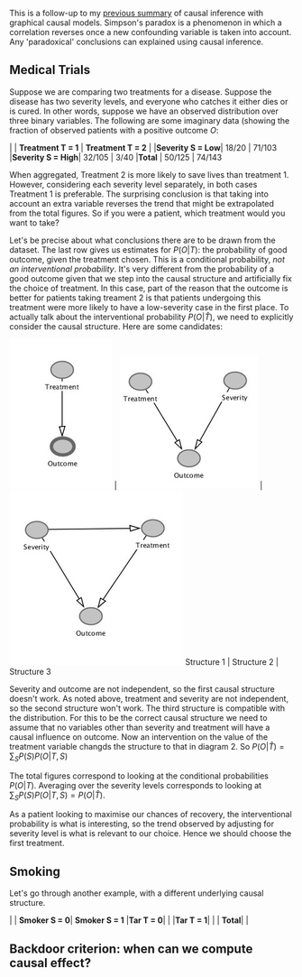 <script type="text/x-mathjax-config"> MathJax.Hub.Config({ tex2jax: { inlineMath: [['$','$'], ['\\(','\\)']], processEscapes: true } }); </script> <script src="https://cdnjs.cloudflare.com/ajax/libs/mathjax/2.7.0/MathJax.js?config=TeX-AMS-MML_HTMLorMML" type="text/javascript"></script>

This is a follow-up to my [previous summary](https://hilbert-spaess.github.io/stats-Causality-from-correlation-Pearl's-approach/) of causal inference with graphical causal models. Simpson's paradox is a phenomenon in which a correlation reverses once a new confounding variable is taken into account. Any 'paradoxical' conclusions can explained using causal inference. 

## Medical Trials

Suppose we are comparing two treatments for a disease. Suppose the disease has two severity levels, and everyone who catches it either dies or is cured. In other words, suppose we have an observed distribution over three binary variables. The following are some imaginary data (showing the fraction of observed patients with a positive outcome $O$: 

| | **Treatment T = 1** | **Treatment T = 2** | 
|**Severity S = Low**| 18/20 | 71/103
|**Severity S = High**| 32/105 | 3/40
|**Total** | 50/125 | 74/143

When aggregated, Treatment 2 is more likely to save lives than treatment 1. However, considering each severity level separately, in both cases Treatment 1 is preferable. The surprising conclusion is that taking into account an extra variable reverses the trend that might be extrapolated from the total figures. So if you were a patient, which treatment would you want to take?

Let's be precise about what conclusions there are to be drawn from the dataset. The last row gives us estimates for $P(O \vert T)$: the probability of good outcome, given the treatment chosen. This is a conditional probability, *not an interventional probability*. It's very different from the probability of a good outcome given that we step into the causal structure and artificially fix the choice of treatment. In this case, part of the reason that the outcome is better for patients taking treament 2 is that patients undergoing this treatment were more likely to have a low-severity case in the first place. To actually talk about the interventional probability $P(O \vert \hat{T})$, we need to explicitly consider the causal structure. Here are some candidates:

![t-o](/images/t-o.jpg) | ![t-o-s-vee](/images/t-o-s-vee.jpg) | ![triangle-tso.jpg](/images/triangle-tso.jpg)
Structure 1 | Structure 2 | Structure 3

Severity and outcome are not independent, so the first causal structure doesn't work. As noted above, treatment and severity are not independent, so the second structure won't work. The third structure is compatible with the distribution. For this to be the correct causal structure we need to assume that no variables other than severity and treatment will have a causal influence on outcome. Now an intervention on the value of the treatment variable changds the structure to that in diagram 2. So $P(O \vert \hat{T}) = \sum_{S}P(S)P(O \vert T, S)$

The total figures correspond to looking at the conditional probabilities $P(O \vert T)$.
Averaging over the severity levels corresponds to looking at $\sum_{S}P(S)P(O \vert T, S) = P(O \vert \hat{T})$.

As a patient looking to maximise our chances of recovery, the interventional probability is what is interesting, so the trend observed by adjusting for severity level is what is relevant to our choice. Hence we should choose the first treatment.

## Smoking

Let's go through another example, with a different underlying causal structure.

| | **Smoker S = 0**| **Smoker S = 1**
|**Tar T = 0**| | 
|**Tar T = 1**| |
| **Total**| | 


## Backdoor criterion: when can we compute causal effect?
